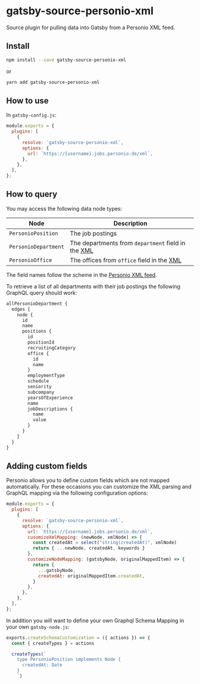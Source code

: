# gatsby-source-personio-xml

Source plugin for pulling data into Gatsby from a Personio XML feed.

## Install

```bash
npm install --save gatsby-source-personio-xml
```

or

```bash
yarn add gatsby-source-personio-xml
```

## How to use

In `gatsby-config.js`:

```js
module.exports = {
  plugins: [
    {
      resolve: `gatsby-source-personio-xml`,
      options: {
        url: `https://{username}.jobs.personio.de/xml`,
      },
    },
  ],
};
```

## How to query

You may access the following data node types:

| Node                 | Description                                                                                                            |
| -------------------- | ---------------------------------------------------------------------------------------------------------------------- |
| `PersonioPosition`   | The job postings                                                                                                       |
| `PersonioDepartment` | The departments from `department` field in the [XML](https://developer.personio.de/docs/retrieving-open-job-positions) |
| `PersonioOffice`     | The offices from `office` field in the [XML](https://developer.personio.de/docs/retrieving-open-job-positions)         |

The field names follow the scheme in the [Personio XML feed](https://developer.personio.de/docs/retrieving-open-job-positions).

To retrieve a list of all departments with their job postings the following GraphQL query should work:

```graphql
allPersonioDepartment {
  edges {
    node {
      id
      name
      positions {
        id
        positionId
        recruitingCategory
        office {
          id
          name
        }
        employmentType
        schedule
        seniority
        subcompany
        yearsOfExperience
        name
        jobDescriptions {
          name
          value
        }
      }
    }
  }
}
```


## Adding custom fields

Personio allows you to define custom fields which are not mapped automatically. For these occasions you 
can customize the XML parsing and GraphQL mapping via the following configuration options: 

```js
module.exports = {
  plugins: [
    {
      resolve: `gatsby-source-personio-xml`,
      options: {
        url: `https://{username}.jobs.personio.de/xml`,
        cusomizeXmlMapping: (newNode, xmlNode) => {
          const createdAt = select("string(createdAt)", xmlNode)
          return { ...newNode, createdAt, keywords }
        },
        customizeNodeMapping: (gatsbyNode, originalMappedItem) => {
          return {
            ...gatsbyNode,
            createdAt: originalMappedItem.createdAt,
          }
        },
      },
    },
  ],
};
```

In addition you will want to define your own Graphql Schema Mapping in your own `gatsby-node.js`:

```js
exports.createSchemaCustomization = ({ actions }) => {
  const { createTypes } = actions

  createTypes(`
    type PersonioPosition implements Node {
      createdAt: Date
    }
    `)
```